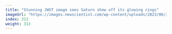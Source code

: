 ```yaml
---
title: "Stunning JWST image sees Saturn show off its glowing rings"
imageUrl: "https://images.newscientist.com/wp-content/uploads/2023/06/30164439/SEI_162348815.jpg?width=788"
index: 313
weight: 313
---
```


